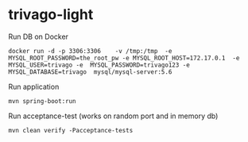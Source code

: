 # trivago-light

Run DB on Docker

    docker run -d -p 3306:3306    -v /tmp:/tmp  -e MYSQL_ROOT_PASSWORD=the_root_pw -e MYSQL_ROOT_HOST=172.17.0.1  -e MYSQL_USER=trivago -e  MYSQL_PASSWORD=trivago123 -e MYSQL_DATABASE=trivago  mysql/mysql-server:5.6
    
Run application

    mvn spring-boot:run
    
Run acceptance-test (works on random port and in memory db)

    mvn clean verify -Pacceptance-tests
    